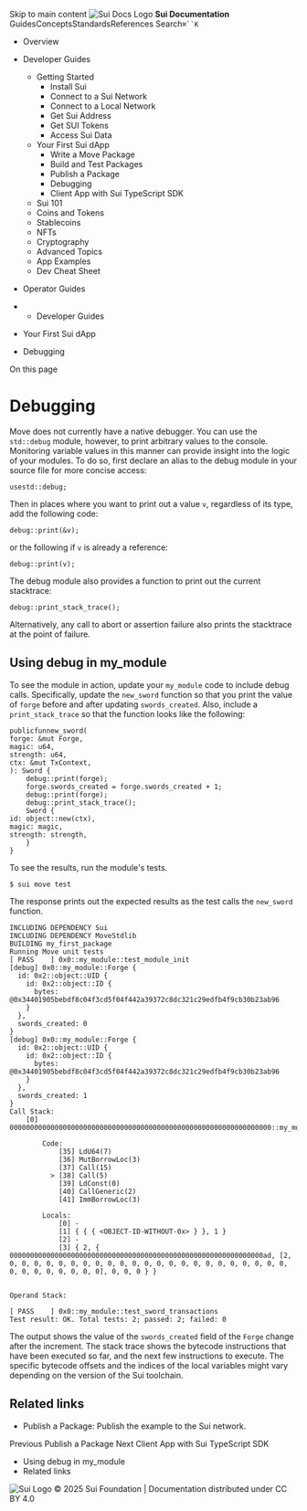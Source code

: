 Skip to main content
![Sui Docs Logo](https://docs.sui.io/img/sui-logo.svg)
**Sui Documentation**
GuidesConceptsStandardsReferences
Search`⌘``K`
  * Overview
  * Developer Guides
    * Getting Started
      * Install Sui
      * Connect to a Sui Network
      * Connect to a Local Network
      * Get Sui Address
      * Get SUI Tokens
      * Access Sui Data
    * Your First Sui dApp
      * Write a Move Package
      * Build and Test Packages
      * Publish a Package
      * Debugging
      * Client App with Sui TypeScript SDK
    * Sui 101
    * Coins and Tokens
    * Stablecoins
    * NFTs
    * Cryptography
    * Advanced Topics
    * App Examples
    * Dev Cheat Sheet
  * Operator Guides


  *   * Developer Guides
  * Your First Sui dApp
  * Debugging


On this page
# Debugging
Move does not currently have a native debugger. You can use the `std::debug` module, however, to print arbitrary values to the console. Monitoring variable values in this manner can provide insight into the logic of your modules. To do so, first declare an alias to the debug module in your source file for more concise access:
```
usestd::debug;  

```

Then in places where you want to print out a value `v`, regardless of its type, add the following code:
```
debug::print(&v);  

```

or the following if `v` is already a reference:
```
debug::print(v);  

```

The debug module also provides a function to print out the current stacktrace:
```
debug::print_stack_trace();  

```

Alternatively, any call to abort or assertion failure also prints the stacktrace at the point of failure.
## Using debug in my_module​
To see the module in action, update your `my_module` code to include debug calls. Specifically, update the `new_sword` function so that you print the value of `forge` before and after updating `swords_created`. Also, include a `print_stack_trace` so that the function looks like the following:
```
publicfunnew_sword(  
forge: &mut Forge,  
magic: u64,  
strength: u64,  
ctx: &mut TxContext,  
): Sword {  
    debug::print(forge);  
    forge.swords_created = forge.swords_created + 1;  
    debug::print(forge);  
    debug::print_stack_trace();  
    Sword {  
id: object::new(ctx),  
magic: magic,  
strength: strength,  
    }  
}  

```

To see the results, run the module's tests.
```
$ sui move test  

```

The response prints out the expected results as the test calls the `new_sword` function.
```
INCLUDING DEPENDENCY Sui  
INCLUDING DEPENDENCY MoveStdlib  
BUILDING my_first_package  
Running Move unit tests  
[ PASS    ] 0x0::my_module::test_module_init  
[debug] 0x0::my_module::Forge {  
  id: 0x2::object::UID {  
    id: 0x2::object::ID {  
      bytes: @0x34401905bebdf8c04f3cd5f04f442a39372c8dc321c29edfb4f9cb30b23ab96  
    }  
  },  
  swords_created: 0  
}  
[debug] 0x0::my_module::Forge {  
  id: 0x2::object::UID {  
    id: 0x2::object::ID {  
      bytes: @0x34401905bebdf8c04f3cd5f04f442a39372c8dc321c29edfb4f9cb30b23ab96  
    }  
  },  
  swords_created: 1  
}  
Call Stack:  
    [0] 0000000000000000000000000000000000000000000000000000000000000000::my_module::test_module_init  
  
        Code:  
            [35] LdU64(7)  
            [36] MutBorrowLoc(3)  
            [37] Call(15)  
          > [38] Call(5)  
            [39] LdConst(0)  
            [40] CallGeneric(2)  
            [41] ImmBorrowLoc(3)  
  
        Locals:  
            [0] -  
            [1] { { { <OBJECT-ID-WITHOUT-0x> } }, 1 }  
            [2] -  
            [3] { 2, { 00000000000000000000000000000000000000000000000000000000000000ad, [2, 0, 0, 0, 0, 0, 0, 0, 0, 0, 0, 0, 0, 0, 0, 0, 0, 0, 0, 0, 0, 0, 0, 0, 0, 0, 0, 0, 0, 0, 0, 0], 0, 0, 0 } }  
  
  
Operand Stack:  
  
[ PASS    ] 0x0::my_module::test_sword_transactions  
Test result: OK. Total tests: 2; passed: 2; failed: 0  

```

The output shows the value of the `swords_created` field of the `Forge` change after the increment. The stack trace shows the bytecode instructions that have been executed so far, and the next few instructions to execute.
The specific bytecode offsets and the indices of the local variables might vary depending on the version of the Sui toolchain.
## Related links​
  * Publish a Package: Publish the example to the Sui network.


Previous
Publish a Package
Next
Client App with Sui TypeScript SDK
  * Using debug in my_module
  * Related links


![Sui Logo](https://docs.sui.io/img/sui-logo-footer.svg)
© 2025 Sui Foundation | Documentation distributed under CC BY 4.0

